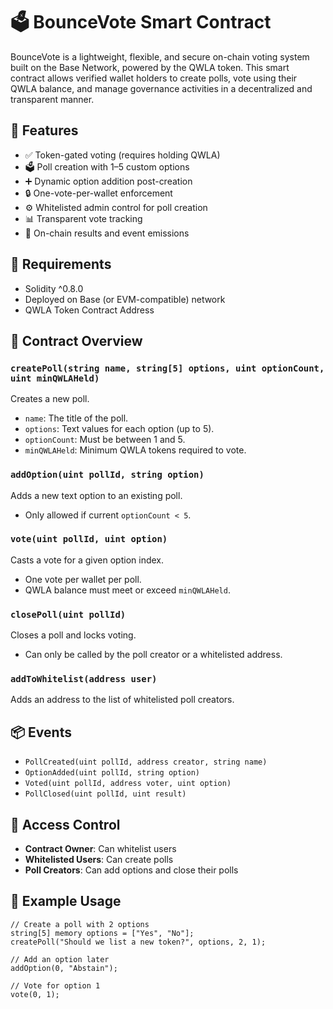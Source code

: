 # 🗳️ BounceVote Smart Contract

BounceVote is a lightweight, flexible, and secure on-chain voting system built on the Base Network, powered by the QWLA token. This smart contract allows verified wallet holders to create polls, vote using their QWLA balance, and manage governance activities in a decentralized and transparent manner.

## 🚀 Features

- ✅ Token-gated voting (requires holding QWLA)
- 🗳️ Poll creation with 1–5 custom options
- ➕ Dynamic option addition post-creation
- 🔒 One-vote-per-wallet enforcement
- ⚙️ Whitelisted admin control for poll creation
- 📊 Transparent vote tracking
- 📡 On-chain results and event emissions

## 🔧 Requirements

- Solidity ^0.8.0
- Deployed on Base (or EVM-compatible) network
- QWLA Token Contract Address

## 📄 Contract Overview

### `createPoll(string name, string[5] options, uint optionCount, uint minQWLAHeld)`

Creates a new poll.  
- `name`: The title of the poll.  
- `options`: Text values for each option (up to 5).  
- `optionCount`: Must be between 1 and 5.  
- `minQWLAHeld`: Minimum QWLA tokens required to vote.

### `addOption(uint pollId, string option)`

Adds a new text option to an existing poll.  
- Only allowed if current `optionCount < 5`.

### `vote(uint pollId, uint option)`

Casts a vote for a given option index.  
- One vote per wallet per poll.  
- QWLA balance must meet or exceed `minQWLAHeld`.

### `closePoll(uint pollId)`

Closes a poll and locks voting.  
- Can only be called by the poll creator or a whitelisted address.

### `addToWhitelist(address user)`

Adds an address to the list of whitelisted poll creators.

## 📦 Events

- `PollCreated(uint pollId, address creator, string name)`
- `OptionAdded(uint pollId, string option)`
- `Voted(uint pollId, address voter, uint option)`
- `PollClosed(uint pollId, uint result)`

## 🔐 Access Control

- **Contract Owner**: Can whitelist users
- **Whitelisted Users**: Can create polls
- **Poll Creators**: Can add options and close their polls

## 🧪 Example Usage

```solidity
// Create a poll with 2 options
string[5] memory options = ["Yes", "No"];
createPoll("Should we list a new token?", options, 2, 1);

// Add an option later
addOption(0, "Abstain");

// Vote for option 1
vote(0, 1);
